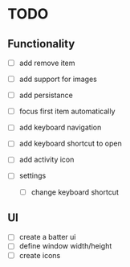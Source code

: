 # TODO

## Functionality

- [ ] add remove item
- [ ] add support for images
- [ ] add persistance
- [ ] focus first item automatically
- [ ] add keyboard navigation
- [ ] add keyboard shortcut to open

- [ ] add activity icon
- [ ] settings
    - [ ] change keyboard shortcut

## UI

- [ ] create a batter ui
- [ ] define window width/height
- [ ] create icons
